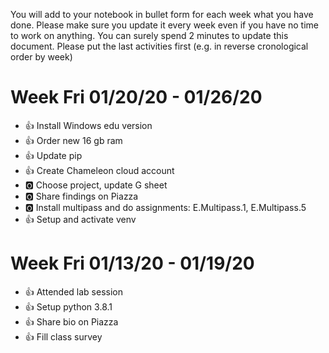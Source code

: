 
You will add to your notebook in bullet form for each week what you have done. 
Please make sure you update it every week even if you have no time to work on 
anything. You can surely spend 2 minutes to update this document. Please put 
the last activities first (e.g. in reverse cronological order by week)

# Week Fri 01/20/20 - 01/26/20

* :+1: Install Windows edu version
* :+1: Order new 16 gb ram
* :+1: Update pip
* :+1: Create Chameleon cloud account
* :o2: Choose project, update G sheet
* :o2: Share findings on Piazza
* :o2: Install multipass and do assignments: E.Multipass.1, E.Multipass.5
* :+1: Setup and activate venv


# Week Fri 01/13/20 - 01/19/20

* :+1: Attended lab session
* :+1: Setup python 3.8.1
* :+1: Share bio on Piazza
* :+1: Fill class survey

